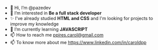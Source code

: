 - 👋 Hi, I’m @pazedev
- 👀 I’m interested in **Be a full stack developer**
- ✨ I've already studied **HTML and CSS** and I'm looking for projects to improve my knowledge
- 🌱 I’m currently learning **JAVASCRIPT** 
- 📫 How to reach me ppires.carol@gmail.com
- 📫 To know more about me https://www.linkedin.com/in/caroldpp

